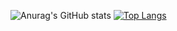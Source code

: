 ![Anurag's GitHub stats](https://github-readme-stats.vercel.app/api?username=Gorfort&show_icons=true&theme=radical)
[![Top Langs](https://github-readme-stats.vercel.app/api/top-langs/?username=Gorfort&langs_count=8&layout=compact&theme=vision-friendly-dark)](https://github.com/anuraghazra/github-readme-stats)
